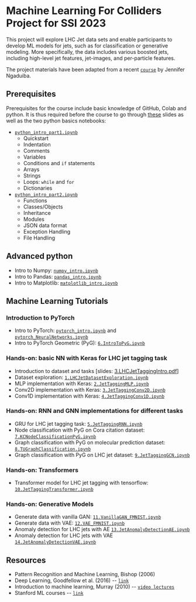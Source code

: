 # Machine Learning For Colliders Project for SSI 2023

This project will explore LHC Jet data sets and enable participants to
develop ML models for jets, such as for classification or generative
modeling. More specifically, the data includes various boosted jets,
including high-level jet features, jet-images, and per-particle
features. 


The project materials have been adapted from a recent [`course`](https://github.com/jngadiub/ML_course_Pavia_23/blob/main/)
by Jennifer Ngaduiba.

## Prerequisites

Prerequisites for the course include basic knowledge of GitHub, Colab and python. It is thus required before the course to go through [these](https://github.com/makagan/SSI_Projects/blob/main/slides/GettingStarted.pdf) slides as well as the two python basics notebooks: 

* [`python_intro_part1.ipynb`](https://github.com/makagan/SSI_Projects/blob/main/python_basics/python_intro_part1.ipynb)
    * Quickstart
    * Indentation
    * Comments
    * Variables
    * Conditions and `if` statements
    * Arrays
    * Strings
    * Loops: `while` and `for`
    * Dictionaries
* [`python_intro_part2.ipynb`](https://github.com/makagan/SSI_Projects/blob/main/python_basics/python_intro_part2.ipynb)
    * Functions
    * Classes/Objects
    * Inheritance
    * Modules
    * JSON data format
    * Exception Handling
    * File Handling
 
## Advanced python

* Intro to Numpy: [`numpy_intro.ipynb`](https://github.com/makagan/SSI_Projects/blob/main/python_advanced/numpy_intro.ipynb)
* Intro to Pandas: [`pandas_intro.ipynb`](https://github.com/makagan/SSI_Projects/blob/main/python_advanced/pandas_intro.ipynb)
* Intro to Matplotlib: [`matplotlib_intro.ipynb`](https://github.com/makagan/SSI_Projects/blob/main/python_advanced/matplotlib_intro.ipynb)

## Machine Learning Tutorials

### Introduction to PyTorch

* Intro to PyTorch: [`pytorch_intro.ipynb`](https://github.com/makagan/SSI_Projects/blob/main/pytorch_basics/pytorch_intro.ipynb) and [`pytorch_NeuralNetworks.ipynb`](https://github.com/makagan/SSI_Projects/blob/main/pytorch_basics/pytorch_NeuralNetworks.ipynb)
* Intro to PyTorch Geometric (PyG): [`6.IntroToPyG.ipynb`](https://github.com/makagan/SSI_Projects/blob/main/neural-networks/6.IntroToPyG.ipynb)


### Hands-on: basic NN with Keras for LHC jet tagging task

* Introduction to dataset and tasks [slides: [3.LHCJetTaggingIntro.pdf](https://github.com/jngadiub/ML_course_Pavia_23/blob/main/slides/3.LHCJetTaggingIntro.pdf)]
* Dataset exploration: [`1.LHCJetDatasetExploration.ipynb`](https://github.com/makagan/SSI_Projects/blob/main/jet_notebooks/1.LHCJetDatasetExploration.ipynb)
* MLP implementation with Keras: [`2.JetTaggingMLP.ipynb`](https://github.com/jngadiub/ML_course_Pavia_23/blob/main/neural-networks/2.JetTaggingMLP.ipynb)
* Conv2D implementation with Keras: [`3.JetTaggingConv2D.ipynb`](https://github.com/jngadiub/ML_course_Pavia_23/blob/main/neural-networks/3.JetTaggingConv2D.ipynb)
* Conv1D implementation with Keras: [`4.JetTaggingConv1D.ipynb`](https://github.com/jngadiub/ML_course_Pavia_23/blob/main/neural-networks/4.JetTaggingConv1D.ipynb)


### Hands-on: RNN and GNN implementations for different tasks

* GRU for LHC jet tagging task: [`5.JetTaggingRNN.ipynb`](https://github.com/makagan/SSI_Projects/blob/main/neural-networks/5.JetTaggingRNN.ipynb)
* Node classification with PyG on Cora citation dataset: [`7.KCNodeClassificationPyG.ipynb`](https://github.com/makagan/SSI_Projects/blob/main/neural-networks/7.KCNodeClassificationPyG.ipynb)
* Graph classification with PyG on molecular prediction dataset: [`8.TUGraphClassification.ipynb`](https://github.com/makagan/SSI_Projects/blob/main/neural-networks/8.TUGraphClassification.ipynb)
* Graph classification with PyG on LHC jet dataset: [`9.JetTaggingGCN.ipynb`](https://github.com/makagan/SSI_Projects/blob/main/jet_notebooks/9.JetTaggingGCN.ipynb)


 ### Hands-on: Transformers
 
* Transformer model for LHC jet tagging with tensorflow: [`10.JetTaggingTransformer.ipynb`](https://github.com/makagan/SSI_Projects/blob/main/jet_notebooks/10.JetTaggingTransformer.ipynb)


 ### Hands-on: Generative Models
 
* Generate data with vanilla GAN: [`11.VanillaGAN_FMNIST.ipynb`](https://github.com/makagan/SSI_Projects/blob/main/jet_notebooks/11.VanillaGAN_FMNIST.ipynb)
* Generate data with VAE: [`12.VAE_FMNIST.ipynb`](https://github.com/makagan/SSI_Projects/blob/main/jet_notebooks/12.VAE_FMNIST.ipynb)
* Anomaly detection for LHC jets with AE [`13.JetAnomalyDetectionAE.ipynb`](https://github.com/makagan/SSI_Projects/blob/main/jet_notebooks/13.JetAnomalyDetectionAE.ipynb)
* Anomaly detection for LHC jets with VAE [`14.JetAnomalyDetectionVAE.ipynb`](https://github.com/makagan/SSI_Projects/blob/main/jet_notebooks/13.JetAnomalyDetectionVAE.ipynb)


## Resources

* Pattern Recognition and Machine Learning, Bishop (2006)
* Deep Learning, Goodfellow et al. (2016) -- [`link`](https://www.deeplearningbook.org/)
* Introduction to machine learning, Murray (2010) -- [`video lectures`](http://videolectures.net/bootcamp2010_murray_iml/)
* Stanford ML courses -- [`link`](https://ai.stanford.edu/stanford-ai-courses/)
